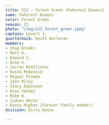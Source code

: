 ```yaml
---
title: S22 - Forest Green (Fwhorest Queens)
name: Fwhorest Queens
color: Forest Green
season: 22
photo: "/img/s22_forest_green.jpeg"
captain: Levert J.
quarterback: Keith Holleran
members:
- Shaq Brooks
- Matt H.
- Edward J.
- Ocho K.
- Jarron McAllister
- Quinn McKenzie
- Miguel Pineda
- John Riley
- Stacy Robinson
- Alex Valdes
- Mike W.
- Judson White
- Danny Hughes (Forever Family member)
division: Dirty Goose

---
```

